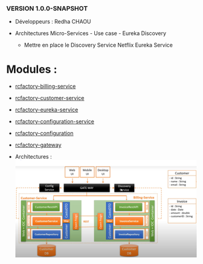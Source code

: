 ### VERSION 1.0.0-SNAPSHOT
- Développeurs : Redha CHAOU

- Architectures Micro-Services - Use case - Eureka Discovery
    - Mettre en place le Discovery Service Netflix Eureka Service

# Modules :

- [rcfactory-billing-service](git@github.com:chaouredha/rcfactory-billing-service.git)
- [rcfactory-customer-service](git@github.com:chaouredha/rcfactory-customer-service.git)
- [rcfactory-eureka-service](git@github.com:chaouredha/rcfactory-eureka-service.git)
- [rcfactory-configuration-service](git@github.com:chaouredha/rcfactory-configuration-service.git)
- [rcfactory-configuration](git@github.com:chaouredha/rcfactory-configuration.git)
- [rcfactory-gateway](git@github.com:chaouredha/rcfactory-gateway.git)

- Architectures :
![img.png](img.png)
